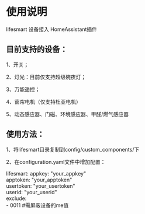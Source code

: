 使用说明
==== 
lifesmart 设备接入 HomeAssistant插件

目前支持的设备：
-------  
1、开关；

2、灯光：目前仅支持超级碗夜灯；

3、万能遥控；

4、窗帘电机（仅支持杜亚电机）

5、动态感应器、门磁、环境感应器、甲醛/燃气感应器

使用方法：
-------  
1、将lifesmart目录复制到config/custom_components/下

2、在configuration.yaml文件中增加配置：


lifesmart:
  appkey: "your_appkey" <br>
  apptoken: "your_apptoken"<br>
  usertoken: "your_usertoken" <br>
  userid: "your_userid"<br>
  exclude:<br>
    - 0011 #需屏蔽设备的me值<br>
    
